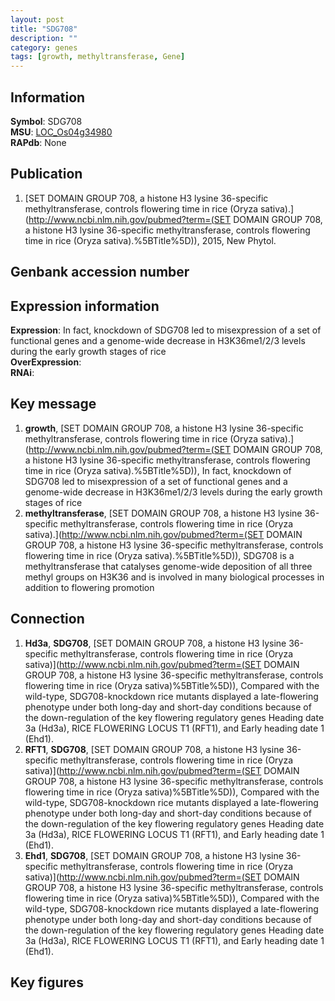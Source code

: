 ```yaml
---
layout: post
title: "SDG708"
description: ""
category: genes
tags: [growth, methyltransferase, Gene]
---
```


## Information
__Symbol__: SDG708  
__MSU__: [LOC_Os04g34980](http://rice.plantbiology.msu.edu/cgi-bin/ORF_infopage.cgi?orf=LOC_Os04g34980)  
__RAPdb__: None  

## Publication
1. [SET DOMAIN GROUP 708, a histone H3 lysine 36-specific methyltransferase, controls flowering time in rice (Oryza sativa).](http://www.ncbi.nlm.nih.gov/pubmed?term=(SET DOMAIN GROUP 708, a histone H3 lysine 36-specific methyltransferase, controls flowering time in rice (Oryza sativa).%5BTitle%5D)), 2015, New Phytol.

## Genbank accession number

## Expression information
__Expression__: In fact, knockdown of SDG708 led to misexpression of a set of functional genes and a genome-wide decrease in H3K36me1/2/3 levels during the early growth stages of rice  
__OverExpression__:  
__RNAi__:  

## Key message
1. __growth__, [SET DOMAIN GROUP 708, a histone H3 lysine 36-specific methyltransferase, controls flowering time in rice (Oryza sativa).](http://www.ncbi.nlm.nih.gov/pubmed?term=(SET DOMAIN GROUP 708, a histone H3 lysine 36-specific methyltransferase, controls flowering time in rice (Oryza sativa).%5BTitle%5D)),  In fact, knockdown of SDG708 led to misexpression of a set of functional genes and a genome-wide decrease in H3K36me1/2/3 levels during the early growth stages of rice
2. __methyltransferase__, [SET DOMAIN GROUP 708, a histone H3 lysine 36-specific methyltransferase, controls flowering time in rice (Oryza sativa).](http://www.ncbi.nlm.nih.gov/pubmed?term=(SET DOMAIN GROUP 708, a histone H3 lysine 36-specific methyltransferase, controls flowering time in rice (Oryza sativa).%5BTitle%5D)),  SDG708 is a methyltransferase that catalyses genome-wide deposition of all three methyl groups on H3K36 and is involved in many biological processes in addition to flowering promotion

## Connection
1. __Hd3a__, __SDG708__, [SET DOMAIN GROUP 708, a histone H3 lysine 36-specific methyltransferase, controls flowering time in rice (Oryza sativa)](http://www.ncbi.nlm.nih.gov/pubmed?term=(SET DOMAIN GROUP 708, a histone H3 lysine 36-specific methyltransferase, controls flowering time in rice (Oryza sativa)%5BTitle%5D)), Compared with the wild-type, SDG708-knockdown rice mutants displayed a late-flowering phenotype under both long-day and short-day conditions because of the down-regulation of the key flowering regulatory genes Heading date 3a (Hd3a), RICE FLOWERING LOCUS T1 (RFT1), and Early heading date 1  (Ehd1).
2. __RFT1__, __SDG708__, [SET DOMAIN GROUP 708, a histone H3 lysine 36-specific methyltransferase, controls flowering time in rice (Oryza sativa)](http://www.ncbi.nlm.nih.gov/pubmed?term=(SET DOMAIN GROUP 708, a histone H3 lysine 36-specific methyltransferase, controls flowering time in rice (Oryza sativa)%5BTitle%5D)), Compared with the wild-type, SDG708-knockdown rice mutants displayed a late-flowering phenotype under both long-day and short-day conditions because of the down-regulation of the key flowering regulatory genes Heading date 3a (Hd3a), RICE FLOWERING LOCUS T1 (RFT1), and Early heading date 1  (Ehd1).
3. __Ehd1__, __SDG708__, [SET DOMAIN GROUP 708, a histone H3 lysine 36-specific methyltransferase, controls flowering time in rice (Oryza sativa)](http://www.ncbi.nlm.nih.gov/pubmed?term=(SET DOMAIN GROUP 708, a histone H3 lysine 36-specific methyltransferase, controls flowering time in rice (Oryza sativa)%5BTitle%5D)), Compared with the wild-type, SDG708-knockdown rice mutants displayed a late-flowering phenotype under both long-day and short-day conditions because of the down-regulation of the key flowering regulatory genes Heading date 3a (Hd3a), RICE FLOWERING LOCUS T1 (RFT1), and Early heading date 1  (Ehd1).

## Key figures


